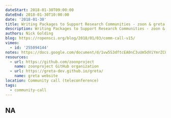 ```yaml
---
dateStart: 2018-01-30T09:00:00
dateEnd: 2018-01-30T10:00:00
date: '2018-01-30'
title: Writing Packages to Support Research Communities - zoon & greta
description: Writing Packages to Support Research Communities - zoon & greta
authors: Nick Golding
blog: https://ropensci.org/blog/2018/01/03/comm-call-v15/
vimeo:
  - id: '255094144'
notes: https://docs.google.com/document/d/1vw5S3dftcEA0nC3uUm5dViYmrZC8TAWmP-KRnFiWm7M/edit
resources:
  - url: https://github.com/zoonproject
    name: zoonproject GitHub organization
  - url: https://greta-dev.github.io/greta/
    name: greta website
location: Community call (teleconference)
tags:
  - community-call
---
```

NA
---
